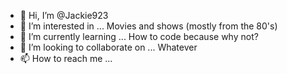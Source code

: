 - 👋 Hi, I’m @Jackie923
- 👀 I’m interested in ... Movies and shows (mostly from the 80's)
- 🌱 I’m currently learning ... How to code because why not?
- 💞️ I’m looking to collaborate on ... Whatever 
- 📫 How to reach me ... 

<!---
Jackie923/Jackie923 is a ✨ special ✨ repository because its `README.md` (this file) appears on your GitHub profile.
You can click the Preview link to take a look at your changes.
--->
